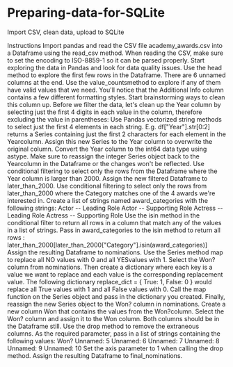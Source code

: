# Preparing-data-for-SQLite
Import CSV, clean data, upload to SQLite

Instructions
Import pandas and read the CSV file academy_awards.csv into a Dataframe using the read_csv method.
When reading the CSV, make sure to set the encoding to ISO-8859-1 so it can be parsed properly.
Start exploring the data in Pandas and look for data quality issues.
Use the head method to explore the first few rows in the Dataframe.
There are 6 unnamed columns at the end. Use the value_countsmethod to explore if any of them have valid values that we need.
You'll notice that the Additional Info column contains a few different formatting styles. Start brainstorming ways to clean this column up.
Before we filter the data, let's clean up the Year column by selecting just the first 4 digits in each value in the column, therefore excluding the value in parentheses:
Use Pandas vectorized string methods to select just the first 4 elements in each string.
E.g. df["Year"].str[0:2] returns a Series containing just the first 2 characters for each element in the Yearcolumn.
Assign this new Series to the Year column to overwrite the original column.
Convert the Year column to the int64 data type using astype. Make sure to reassign the integer Series object back to the Yearcolumn in the Dataframe or the changes won't be reflected.
Use conditional filtering to select only the rows from the Dataframe where the Year column is larger than 2000. Assign the new filtered Dataframe to later_than_2000.
Use conditional filtering to select only the rows from later_than_2000 where the Category matches one of the 4 awards we're interested in.
Create a list of strings named award_categories with the following strings:
Actor -- Leading Role
Actor -- Supporting Role
Actress -- Leading Role
Actress -- Supporting Role
Use the isin method in the conditional filter to return all rows in a column that match any of the values in a list of strings.
Pass in award_categories to the isin method to return all rows : later_than_2000[later_than_2000["Category"].isin(award_categories)]
Assign the resulting Dataframe to nominations.
Use the Series method map to replace all NO values with 0 and all YESvalues with 1.
Select the Won? column from nominations.
Then create a dictionary where each key is a value we want to replace and each value is the corresponding replacement value.
The following dictionary replace_dict = { True: 1, False: 0 } would replace all True values with 1 and all False values with 0.
Call the map function on the Series object and pass in the dictionary you created.
Finally, reassign the new Series object to the Won? column in nominations.
Create a new column Won that contains the values from the Won?column.
Select the Won? column and assign it to the Won column. Both columns should be in the Dataframe still.
Use the drop method to remove the extraneous columns.
As the required parameter, pass in a list of strings containing the following values:
Won?
Unnamed: 5
Unnamed: 6
Unnamed: 7
Unnamed: 8
Unnamed: 9
Unnamed: 10
Set the axis parameter to 1 when calling the drop method.
Assign the resulting Dataframe to final_nominations.

